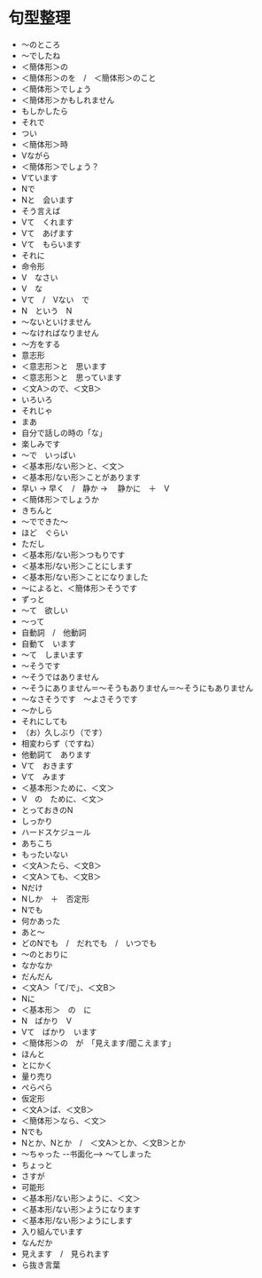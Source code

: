 # 句型整理

- 〜のところ
- 〜でしたね
- ＜簡体形＞の
- ＜簡体形＞のを　/　＜簡体形＞のこと
- ＜簡体形＞でしょう
- ＜簡体形＞かもしれません
- もしかしたら
- それで
- つい
- ＜簡体形＞時
- Vながら
- ＜簡体形＞でしょう？
- Vています
- Nで
- Nと　会います
- そう言えば
- Vて　くれます
- Vて　あげます
- Vて　もらいます
- それに
- 命令形
- V　なさい
- V　な
- Vて　/　Vない　で
- N　という　N
- 〜ないといけません
- 〜なければなりません
- 〜方をする
- 意志形
- ＜意志形＞と　思います
- ＜意志形＞と　思っています
- ＜文A＞ので、＜文B＞
- いろいろ
- それじゃ
- まあ
- 自分で話しの時の「な」
- 楽しみです
- 〜で　いっぱい
- ＜基本形/ない形＞と、＜文＞
- ＜基本形/ない形＞ことがあります
- 早い → 早く　/　静か → 　静かに　＋　V
- ＜簡体形＞でしょうか
- きちんと
- 〜でできた〜
- ほど　ぐらい
- ただし
- ＜基本形/ない形＞つもりです
- ＜基本形/ない形＞ことにします
- ＜基本形/ない形＞ことになりました
- 〜によると、＜簡体形＞そうです
- ずっと
- 〜て　欲しい
- 〜って
- 自動詞　/　他動詞
- 自動て　います
- ～て　しまいます
- ～そうです
- ～そうではありません
- ～そうにありません＝～そうもありません＝～そうにもありません
- ～なさそうです　～よさそうです
- ～かしら
- それにしても
- （お）久しぶり（です）
- 相変わらず（ですね）
- 他動詞て　あります
- Vて　おきます
- Vて　みます
- ＜基本形＞ために、＜文＞
- V　の　ために、＜文＞
- とっておきのN
- しっかり
- ハードスケジュール
- あちこち
- もったいない
- ＜文A＞たら、＜文B＞
- ＜文A＞ても、＜文B＞
- Nだけ
- Nしか　＋　否定形
- Nでも
- 何かあった
- あと～
- どのNでも　/　だれでも　/　いつでも
- ～のとおりに
- なかなか
- だんだん
- ＜文A＞「て/で」、＜文B＞
- Nに
- ＜基本形＞　の　に
- N　ばかり　V
- Vて　ばかり　います
- ＜簡体形＞の　が　「見えます/聞こえます」
- ほんと
- とにかく
- 量り売り
- ぺらぺら
- 仮定形
- ＜文A＞ば、＜文B＞
- ＜簡体形＞なら、＜文＞
- Nでも
- Nとか、Nとか　/　＜文A＞とか、＜文B＞とか
- ～ちゃった --书面化--> ～てしまった
- ちょっと
- さすが
- 可能形
- ＜基本形/ない形＞ように、＜文＞
- ＜基本形/ない形＞ようになります
- ＜基本形/ない形＞ようにします
- 入り組んでいます
- なんだか
- 見えます　/　見られます
- ら抜き言葉